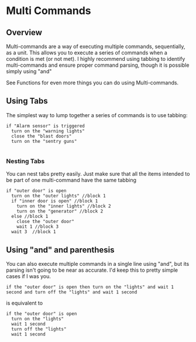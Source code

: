 # Multi Commands
 
## Overview

Multi-commands are a way of executing multiple commands, sequentially, as a unit.  This allows you to execute a series of commands when a condition is met (or not met). I highly recommend using
tabbing to identify multi-commands and ensure proper command parsing, though it is possible simply using "and"

See Functions for even more things you can do using Multi-commands.

## Using Tabs

The simplest way to lump together a series of commands is to use tabbing:

```
if "Alarm sensor" is triggered
  turn on the "warning lights"
  close the "blast doors"
  turn on the "sentry guns"
  
```

### Nesting Tabs

You can nest tabs pretty easily.  Just make sure that all the items intended to be part of one multi-command have the same tabbing

```
if "outer door" is open
  turn on the "outer lights" //block 1
  if "inner door is open" //block 1
    turn on the "inner lights" //block 2
    turn on the "generator" //block 2
  else //block 1
    close the "outer door"
    wait 1 //block 3
  wait 3  //block 1
```

## Using "and" and parenthesis

You can also execute multiple commands in a single line using "and", but its parsing isn't going to be near as accurate.  I'd keep this to pretty simple cases if I was you.

```
if the "outer door" is open then turn on the "lights" and wait 1 second and turn off the "lights" and wait 1 second
```

is equivalent to

```
if the "outer door" is open
  turn on the "lights"
  wait 1 second
  turn off the "lights"
  wait 1 second
```



